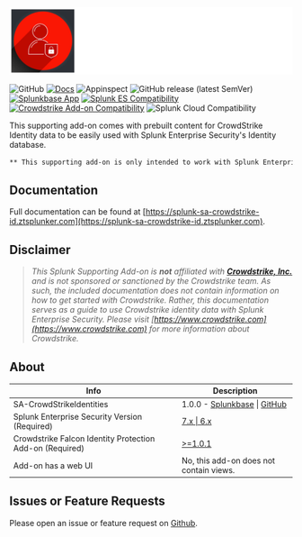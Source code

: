 <picture>
  <source media="(prefers-color-scheme: dark)" srcset="./docs/assets/sa-crowdstrike-id-logo-darktext.svg">
  <a href="https://splunk-sa-crowdstrike-id.ztsplunker.com" target="_blank"><img alt="SA-CrowdStrikeIdentities" src="./docs/assets/sa-crowdstrike-id-logo-lighttext.svg"></a>
</picture>

![GitHub](https://img.shields.io/github/license/zachchristensen28/SA-CrowdStrikeIdentities)
[![Docs](https://github.com/ZachChristensen28/SA-CrowdStrikeIdentities/actions/workflows/docs.yml/badge.svg)](https://splunk-sa-crowdstrike-id.ztsplunker.com/)
![Appinspect](https://github.com/ZachChristensen28/SA-CrowdStrikeIdentities/actions/workflows/appinspect.yml/badge.svg)
![GitHub release (latest SemVer)](https://img.shields.io/github/v/release/ZachChristensen28/SA-CrowdStrikeIdentities)
[![Splunkbase App](https://img.shields.io/badge/Splunkbase-SA--CrowdStrikeIdentities-blue)](https://splunkbase.splunk.com/app/6930)
[![Splunk ES Compatibility](https://img.shields.io/badge/Splunk%20ES%20Compatibility-7.x%20|%206.x-success)](https://splunkbase.splunk.com/app/263)
[![Crowdstrike Add-on Compatibility](https://img.shields.io/badge/Crowdstrike%20Addon%20Compatibility->=1.0.1-success)](https://splunkbase.splunk.com/app/6893)
![Splunk Cloud Compatibility](https://img.shields.io/badge/Splunk%20Cloud%20Ready-Victoria%20|%20Classic-informational?logo=splunk)

This supporting add-on comes with prebuilt content for CrowdStrike Identity data to be easily used with Splunk Enterprise Security's Identity database.

```markdown
** This supporting add-on is only intended to work with Splunk Enterprise Security deployments **
```

## Documentation

Full documentation can be found at [https://splunk-sa-crowdstrike-id.ztsplunker.com](https://splunk-sa-crowdstrike-id.ztsplunker.com).

## Disclaimer

> *This Splunk Supporting Add-on is __not__ affiliated with [__Crowdstrike, Inc.__](https://www.crowdstrike.com) and is not sponsored or sanctioned by the Crowdstrike team. As such, the included documentation does not contain information on how to get started with Crowdstrike. Rather, this documentation serves as a guide to use Crowdstrike identity data with Splunk Enterprise Security. Please visit [https://www.crowdstrike.com](https://www.crowdstrike.com) for more information about Crowdstrike.*

## About

Info | Description
------|----------
SA-CrowdStrikeIdentities | 1.0.0 - [Splunkbase](https://splunkbase.splunk.com/app/6930) \| [GitHub](https://github.com/ZachChristensen28/SA-CrowdStrikeIdentities/releases)
Splunk Enterprise Security Version (Required) | [7.x \| 6.x](https://splunkbase.splunk.com/app/263)
Crowdstrike Falcon Identity Protection Add-on (Required) | [>=1.0.1](https://splunkbase.splunk.com/app/6893)
Add-on has a web UI | No, this add-on does not contain views.

## Issues or Feature Requests

Please open an issue or feature request on [Github](https://github.com/ZachChristensen28/SA-CrowdStrikeIdentities/issues).
